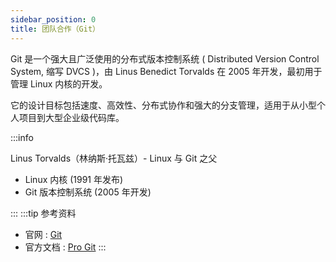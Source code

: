 ```yaml
---
sidebar_position: 0
title: 团队合作（Git）
---
```


Git 是一个强大且广泛使用的分布式版本控制系统 ( Distributed Version Control System, 缩写 DVCS )，由 Linus Benedict Torvalds 在 2005 年开发，最初用于管理 Linux 内核的开发。

它的设计目标包括速度、高效性、分布式协作和强大的分支管理，适用于从小型个人项目到大型企业级代码库。

:::info

Linus Torvalds（林纳斯·托瓦兹）- Linux 与 Git 之父

- Linux 内核 (1991 年发布)
- Git 版本控制系统 (2005 年开发)

:::
:::tip 参考资料
- 官网 : [Git](https://git-scm.com/)
- 官方文档 : [Pro Git](https://git-scm.com/book/)
:::
